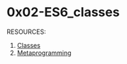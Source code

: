 # 0x02-ES6_classes

RESOURCES:
1. [Classes](https://developer.mozilla.org/en-US/docs/Web/JavaScript/Reference/Classes)
2. [Metaprogramming](https://www.keithcirkel.co.uk/metaprogramming-in-es6-symbols/#symbolspecies)